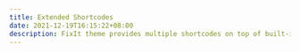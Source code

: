 ```yaml
---
title: Extended Shortcodes
date: 2021-12-19T16:15:22+08:00
description: FixIt theme provides multiple shortcodes on top of built-in ones in Hugo.
---
```

